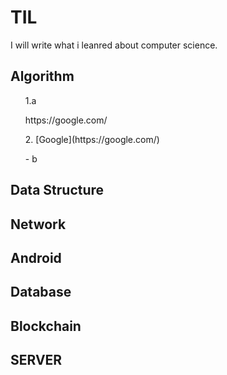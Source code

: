 # TIL
I will write what i leanred about computer science.

## Algorithm

<ol>1.a</ol>
<ul>https://google.com/</ul>
<ol>2. [Google](https://google.com/)</ol>
<ul>- b</ul>

## Data Structure

## Network

## Android

## Database

## Blockchain

## SERVER

